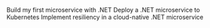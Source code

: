Build my first microservice with .NET
Deploy a .NET microservice to Kubernetes
Implement resiliency in a cloud-native .NET microservice
